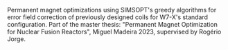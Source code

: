 Permanent magnet optimizations using SIMSOPT's greedy algorithms for error field correction of previously designed coils for W7-X's standard configuration. 
Part of the master thesis: "Permanent Magnet Optimization for Nuclear Fusion Reactors", Miguel Madeira 2023, supervised by Rogério Jorge.
